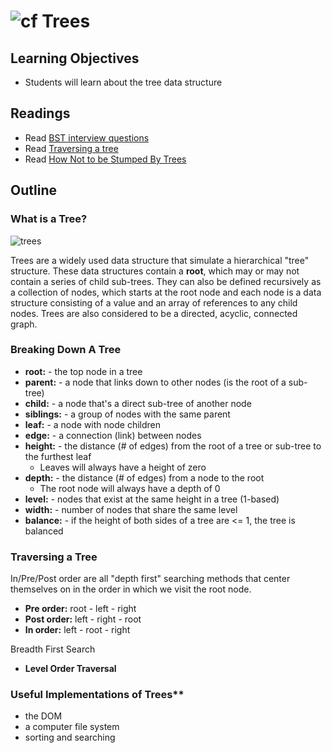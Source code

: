 ![cf](http://i.imgur.com/7v5ASc8.png) Trees
===

## Learning Objectives
* Students will learn about the tree data structure

## Readings
* Read [BST interview questions](https://khan4019.github.io/front-end-Interview-Questions/bst.html)
* Read [Traversing a tree](https://www.geeksforgeeks.org/bfs-vs-dfs-binary-tree/)
* Read [How Not to be Stumped By Trees](https://medium.com/basecs/how-to-not-be-stumped-by-trees-5f36208f68a7)

## Outline

### What is a Tree?
![trees](https://s3-us-west-2.amazonaws.com/s.cdpn.io/154088/Screen%20Shot%202017-03-30%20at%204.47.30%20PM.png)

Trees are a widely used data structure that simulate a hierarchical "tree" structure. These data structures contain a **root**, which may or may not contain a series of child sub-trees. They can also be defined recursively as a collection of nodes, which starts at the root node and each node is a data structure consisting of a value and an array of references to any child nodes. Trees are also considered to be a directed, acyclic, connected graph.

### Breaking Down A Tree
  * **root:** - the top node in a tree
  * **parent:** - a node that links down to other nodes (is the root of a sub-tree)
  * **child:** - a node that's a direct sub-tree of another node
  * **siblings:** - a group of nodes with the same parent
  * **leaf:** - a node with node children
  * **edge:** - a connection (link) between nodes
  * **height:** - the distance (# of edges) from the root of a tree or sub-tree to the furthest leaf
    * Leaves will always have a height of zero
  * **depth:** - the distance (# of edges) from a node to the root
    * The root node will always have a depth of 0
  * **level:** - nodes that exist at the same height in a tree (1-based)
  * **width:** - number of nodes that share the same level 
  * **balance:** - if the height of both sides of a tree are <= 1, the tree is balanced
   
### Traversing a Tree
In/Pre/Post order are all "depth first" searching methods that center themselves on in the order in which we visit the root node.  
  * **Pre order:** root - left - right
  * **Post order:** left - right - root
  * **In order:** left - root - right
  
Breadth First Search
  * **Level Order Traversal**
  
  
### Useful Implementations of Trees**
  * the DOM
  * a computer file system
  * sorting and searching
